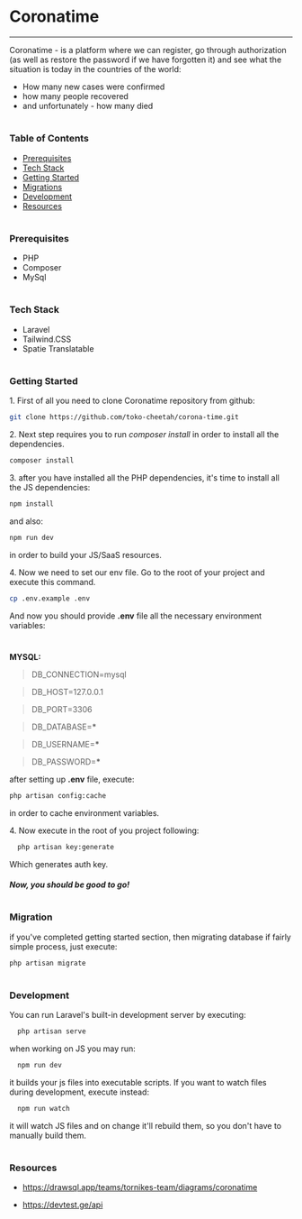 # Coronatime

---

Coronatime - is a platform where we can register, go through authorization (as well as restore the password if we have forgotten it) and see what the situation is today in the countries of the world:

-   How many new cases were confirmed
-   how many people recovered
-   and unfortunately - how many died

#

### Table of Contents

-   [Prerequisites](#prerequisites)
-   [Tech Stack](#tech-stack)
-   [Getting Started](#getting-started)
-   [Migrations](#migration)
-   [Development](#development)
-   [Resources](#resources)

#

### Prerequisites

-   PHP
-   Composer
-   MySql

#

### Tech Stack

-   Laravel
-   Tailwind.CSS
-   Spatie Translatable

#

### Getting Started

1\. First of all you need to clone Coronatime repository from github:

```sh
git clone https://github.com/toko-cheetah/corona-time.git
```

2\. Next step requires you to run _composer install_ in order to install all the dependencies.

```sh
composer install
```

3\. after you have installed all the PHP dependencies, it's time to install all the JS dependencies:

```sh
npm install
```

and also:

```sh
npm run dev
```

in order to build your JS/SaaS resources.

4\. Now we need to set our env file. Go to the root of your project and execute this command.

```sh
cp .env.example .env
```

And now you should provide **.env** file all the necessary environment variables:

#

**MYSQL:**

> DB_CONNECTION=mysql

> DB_HOST=127.0.0.1

> DB_PORT=3306

> DB_DATABASE=**\***

> DB_USERNAME=**\***

> DB_PASSWORD=**\***

after setting up **.env** file, execute:

```sh
php artisan config:cache
```

in order to cache environment variables.

4\. Now execute in the root of you project following:

```sh
  php artisan key:generate
```

Which generates auth key.

##### Now, you should be good to go!

#

### Migration

if you've completed getting started section, then migrating database if fairly simple process, just execute:

```sh
php artisan migrate
```

#

### Development

You can run Laravel's built-in development server by executing:

```sh
  php artisan serve
```

when working on JS you may run:

```sh
  npm run dev
```

it builds your js files into executable scripts.
If you want to watch files during development, execute instead:

```sh
  npm run watch
```

it will watch JS files and on change it'll rebuild them, so you don't have to manually build them.

#

### Resources

-   https://drawsql.app/teams/tornikes-team/diagrams/coronatime

-   https://devtest.ge/api
